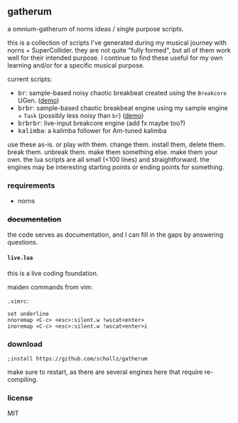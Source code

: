 ## gatherum

a omnium-gatherum of norns ideas / single purpose scripts. 

this is a collection of scripts I've generated during my musical journey with norns + SuperCollider. they are not quite "fully formed", but all of them work well for their intended purpose. I continue to find these useful for my own learning and/or for a specific musical purpose. 

current scripts:

- <kbd>br</kbd>: sample-based noisy chaotic breakbeat created using the `Breakcore` UGen. ([demo](https://www.instagram.com/p/COsjGK_hjZ7/?utm_source=ig_web_copy_link))
- <kbd>brbr</kbd>: sample-based chaotic breakbeat engine using my sample engine + `Task` (possibly less noisy than `br`) ([demo](https://www.instagram.com/p/CO6FYwGhEKz/))
- <kbd>brbrbr</kbd>: live-input breakcore engine (add fx maybe too?) 
- <kbd>kalimba</kbd>: a kalimba follower for Am-tuned kalimba

use these as-is. or play with them. change them. install them, delete them. break them. unbreak them. make them something else. make them your own. the lua scripts are all small (<100 lines) and straightforward. the engines may be interesting starting points or ending points for something. 

### requirements 

- norns

### ~~documentation~~ 


the code serves as documentation, and I can fill in the gaps by answering questions.


#### `live.lua`

this is a live coding foundation.

maiden commands from vim:

`.vimrc`:

```vim
set underline
nnoremap <C-c> <esc>:silent.w !wscat<enter>
inoremap <C-c> <esc>:silent.w !wscat<enter>i
```

### download

```
;install https://github.com/schollz/gatherum
```

make sure to restart, as there are several engines here that require re-compiling.

### license

MIT
